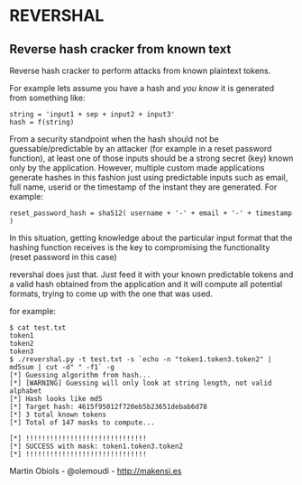 REVERSHAL
=========


Reverse hash cracker from known text 
------------------------------------

Reverse hash cracker to perform attacks from known plaintext tokens.

For example lets assume you have a hash and *you know* it is generated from
something like:

    string = 'input1 + sep + input2 + input3'
    hash = f(string)

From a security standpoint when the hash should not be guessable/predictable by an attacker (for example in a reset password function), at least one of those inputs should be a strong secret (key) known only by the application. However, multiple custom made applications generate hashes in this fashion just using predictable inputs such as email, full name, userid or the timestamp of the instant they are generated. For example:

    reset_password_hash = sha512( username + '-' + email + '-' + timestamp )

In this situation, getting knowledge about the particular input format that the hashing function receives is the key to compromising the functionality (reset password in this case)

revershal does just that. Just feed it with your known predictable tokens and a valid hash obtained from the application and it will compute all potential formats, trying to come up with the one that was used.

for example:

    $ cat test.txt
    token1
    token2
    token3
    $ ./revershal.py -t test.txt -s `echo -n "token1.token3.token2" | md5sum | cut -d" " -f1` -g 
    [*] Guessing algorithm from hash...
    [*] [WARNING] Guessing will only look at string length, not valid alphabet
    [*] Hash looks like md5
    [*] Target hash: 4615f95012f720eb5b23651debab6d78
    [*] 3 total known tokens
    [*] Total of 147 masks to compute...

    [*] !!!!!!!!!!!!!!!!!!!!!!!!!!!!!!
    [*] SUCCESS with mask: token1.token3.token2
    [*] !!!!!!!!!!!!!!!!!!!!!!!!!!!!!!


Martin Obiols - @olemoudi - http://makensi.es
